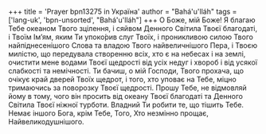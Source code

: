 +++
title = 'Prayer bpn13275 in Україна'
author = "Bahá'u'lláh"
tags = ['lang-uk', 'bpn-unsorted', "Bahá'u'lláh"]
+++
О Боже, мій Боже! Я благаю Тебе океаном Твого зцілення, і сяйвом Денного Світила Твоєї благодаті, і Твоїм Ім’ям, яким Ти упоко́рив слуг Твоїх, і проникливою силою Твого найпіднесенішого Слова та владою Твого найвеличнішого Пера, і Твоєю милістю, що передувала створенню всіх, хто є на небесах і на землі, очистити мене водами Твоєї щедрості від усіх недуг і хвороб і від усякої слабкості та немічності.
Ти бачиш, о мій Господи, Твого прохача, що очікує край дверей Твоїх щедрот, і того, хто уповає на Тебе, міцно тримаючись за поворозку Твоєї щедрості. Прошу Тебе, не відмовляй йому в тому, чого він просить від океану Твоєї благодаті та Денного Світила Твоєї ніжної турботи.
Владний Ти робити те, що тішить Тебе. Немає іншого Бога, крім Тебе, Того, Хто незмінно прощає, Найвеликодушнішого.
